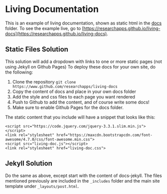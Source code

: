 # Living Documentation

This is an example of living documentation, shown as static html in the [docs](docs)
folder. To see the example live, go to [https://researchapps.github.io/living-docs](https://researchapps.github.io/living-docs).

## Static Files Solution
This solution will add a dropdown with links to one or more static pages (not using Jekyll on Github Pages)
To deploy these docs for your own site, do the following:

 1. Clone the repository `git clone https://www.github.com/researchapps/living-docs`
 2. Copy the content of docs and place in your own docs folder
 3. Add the style and css files to each page you want rendered
 4. Push to Github to add the content, and of course write some docs!
 5. Make sure to enable Github Pages for the docs folder.

The static content that you include will have a snippet that looks like this:

```
<script src="https://code.jquery.com/jquery-3.3.1.slim.min.js"></script>
<link rel="stylesheet" href="https://maxcdn.bootstrapcdn.com/font-awesome/4.7.0/css/font-awesome.min.css">
<script src="living-doc.js"></script>
<link rel="stylesheet" href="living-doc.css">
```

## Jekyll Solution
Do the same as above, except start with the content of docs-jekyll. The files mentioned
previously are included in the `_includes` folder and the main site template under `_layouts/post.html`.
